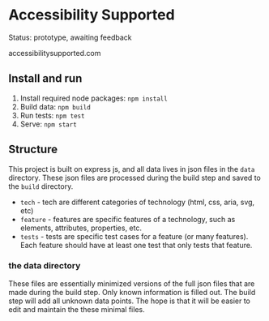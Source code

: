# Accessibility Supported

Status: prototype, awaiting feedback

accessibilitysupported.com

## Install and run

1. Install required node packages: `npm install`
2. Build data: `npm build`
3. Run tests: `npm test`
4. Serve: `npm start`

## Structure

This project is built on express js, and all data lives in json files in the `data` directory. These json files are processed during the build step and saved to the `build` directory.

* `tech` - tech are different categories of technology (html, css, aria, svg, etc)
* `feature` - features are specific features of a technology, such as elements, attributes, properties, etc.
* `tests` - tests are specific test cases for a feature (or many features). Each feature should have at least one test that only tests that feature.

### the data directory

These files are essentially minimized versions of the full json files that are made during the build step. Only known information is filled out. The build step will add all unknown data points. The hope is that it will be easier to edit and maintain the these minimal files.

